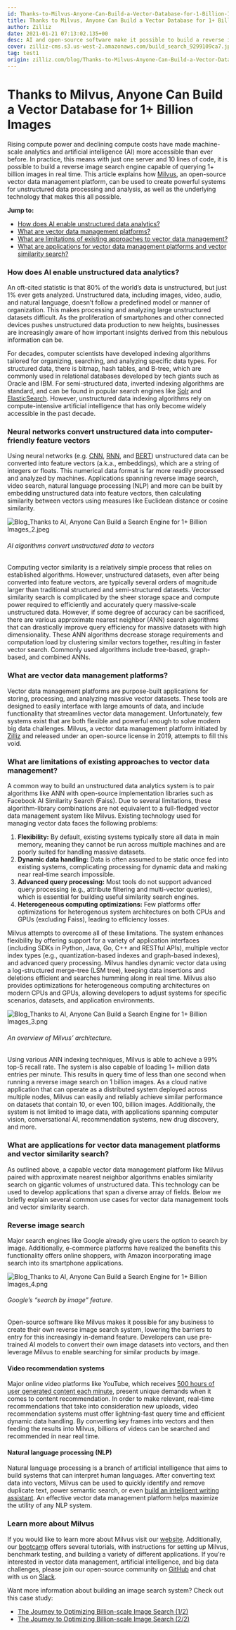 ```yaml
---
id: Thanks-to-Milvus-Anyone-Can-Build-a-Vector-Database-for-1-Billion-Images.md
title: Thanks to Milvus, Anyone Can Build a Vector Database for 1+ Billion Images 
author: Zilliz
date: 2021-01-21 07:13:02.135+00
desc: AI and open-source software make it possible to build a reverse image search engine with just one server and 10 lines of code. Search 1+ billion images in real time and more with Milvus, an open-source vector data management platform. 
cover: zilliz-cms.s3.us-west-2.amazonaws.com/build_search_9299109ca7.jpg
tag: test1
origin: zilliz.com/blog/Thanks-to-Milvus-Anyone-Can-Build-a-Vector-Database-for-1-Billion-Images
---
```

  
# Thanks to Milvus, Anyone Can Build a Vector Database for 1+ Billion Images 
Rising compute power and declining compute costs have made machine-scale analytics and artificial intelligence (AI) more accessible than ever before. In practice, this means with just one server and 10 lines of code, it is possible to build a reverse image search engine capable of querying 1+ billion images in real time. This article explains how [Milvus](https://milvus.io/), an open-source vector data management platform, can be used to create powerful systems for unstructured data processing and analysis, as well as the underlying technology that makes this all possible.

**Jump to:**

- [How does AI enable unstructured data analytics?](#how-does-ai-enable-unstructured-data-analytics)
- [What are vector data management platforms?](#what-are-vector-data-management-platforms)
- [What are limitations of existing approaches to vector data management?](#what-are-limitations-of-existing-approaches-to-vector-data-management)
- [What are applications for vector data management platforms and vector similarity search?](#what-are-applications-for-vector-data-management-platforms-and-vector-similarity-search)


### How does AI enable unstructured data analytics?

An oft-cited statistic is that 80% of the world’s data is unstructured, but just 1% ever gets analyzed. Unstructured data, including images, video, audio, and natural language, doesn’t follow a predefined model or manner of organization. This makes processing and analyzing large unstructured datasets difficult. As the proliferation of smartphones and other connected devices pushes unstructured data production to new heights, businesses are increasingly aware of how important insights derived from this nebulous information can be.

For decades, computer scientists have developed indexing algorithms tailored for organizing, searching, and analyzing specific data types. For structured data, there is bitmap, hash tables, and B-tree, which are commonly used in relational databases developed by tech giants such as Oracle and IBM. For semi-structured data, inverted indexing algorithms are standard, and can be found in popular search engines like [Solr](http://www.solrtutorial.com/basic-solr-concepts.html) and [ElasticSearch](https://www.elastic.co/blog/found-elasticsearch-from-the-bottom-up#inverted-indexes-and-index-terms). However, unstructured data indexing algorithms rely on compute-intensive artificial intelligence that has only become widely accessible in the past decade.

### Neural networks convert unstructured data into computer-friendly feature vectors

Using neural networks (e.g. [CNN](https://en.wikipedia.org/wiki/Convolutional_neural_network), [RNN](https://en.wikipedia.org/wiki/Recurrent_neural_network), and [BERT](https://towardsdatascience.com/bert-explained-state-of-the-art-language-model-for-nlp-f8b21a9b6270)) unstructured data can be converted into feature vectors (a.k.a., embeddings), which are a string of integers or floats. This numerical data format is far more readily processed and analyzed by machines. Applications spanning reverse image search, video search, natural language processing (NLP) and more can be built by embedding unstructured data into feature vectors, then calculating similarity between vectors using measures like Euclidean distance or cosine similarity.

![Blog_Thanks to AI, Anyone Can Build a Search Engine for 1+ Billion Images_2.jpeg](https://zilliz-cms.s3.us-west-2.amazonaws.com/Blog_Thanks_to_AI_Anyone_Can_Build_a_Search_Engine_for_1_Billion_Images_2_db8c16aea4.jpeg)

###### *AI algorithms convert unstructured data to vectors*

Computing vector similarity is a relatively simple process that relies on established algorithms. However, unstructured datasets, even after being converted into feature vectors, are typically several orders of magnitude larger than traditional structured and semi-structured datasets. Vector similarity search is complicated by the sheer storage space and compute power required to efficiently and accurately query massive-scale unstructured data.
However, if some degree of accuracy can be sacrificed, there are various approximate nearest neighbor (ANN) search algorithms that can drastically improve query efficiency for massive datasets with high dimensionality. These ANN algorithms decrease storage requirements and computation load by clustering similar vectors together, resulting in faster vector search. Commonly used algorithms include tree-based, graph-based, and combined ANNs.

### What are vector data management platforms?

Vector data management platforms are purpose-built applications for storing, processing, and analyzing massive vector datasets. These tools are designed to easily interface with large amounts of data, and include functionality that streamlines vector data management. Unfortunately, few systems exist that are both flexible and powerful enough to solve modern big data challenges. Milvus, a vector data management platform initiated by [Zilliz](https://zilliz.com/) and released under an open-source license in 2019, attempts to fill this void.

### What are limitations of existing approaches to vector data management?

A common way to build an unstructured data analytics system is to pair algorithms like ANN with open-source implementation libraries such as Facebook AI Similarity Search (Faiss). Due to several limitations, these algorithm-library combinations are not equivalent to a full-fledged vector data management system like Milvus. Existing technology used for managing vector data faces the following problems:

1. **Flexibility:** By default, existing systems typically store all data in main memory, meaning they cannot be run across multiple machines and are poorly suited for handling massive datasets.
2. **Dynamic data handling:** Data is often assumed to be static once fed into existing systems, complicating processing for dynamic data and making near real-time search impossible.
3. **Advanced query processing:** Most tools do not support advanced query processing (e.g., attribute filtering and multi-vector queries), which is essential for building useful similarity search engines.
4. **Heterogeneous computing optimizations:** Few platforms offer optimizations for heterogenous system architectures on both CPUs and GPUs (excluding Faiss), leading to efficiency losses.

Milvus attempts to overcome all of these limitations. The system enhances flexibility by offering support for a variety of application interfaces (including SDKs in Python, Java, Go, C++ and RESTful APIs), multiple vector index types (e.g., quantization-based indexes and graph-based indexes), and advanced query processing. Milvus handles dynamic vector data using a log-structured merge-tree (LSM tree), keeping data insertions and deletions efficient and searches humming along in real time. Milvus also provides optimizations for heterogeneous computing architectures on modern CPUs and GPUs, allowing developers to adjust systems for specific scenarios, datasets, and application environments.

![Blog_Thanks to AI, Anyone Can Build a Search Engine for 1+ Billion Images_3.png](https://zilliz-cms.s3.us-west-2.amazonaws.com/Blog_Thanks_to_AI_Anyone_Can_Build_a_Search_Engine_for_1_Billion_Images_3_380e31d32c.png)

###### *An overview of Milvus’ architecture.*

Using various ANN indexing techniques, Milvus is able to achieve a 99% top-5 recall rate. The system is also capable of loading 1+ million data entries per minute. This results in query time of less than one second when running a reverse image search on 1 billion images. As a cloud native application that can operate as a distributed system deployed across multiple nodes, Milvus can easily and reliably achieve similar performance on datasets that contain 10, or even 100, billion images. Additionally, the system is not limited to image data, with applications spanning computer vision, conversational AI, recommendation systems, new drug discovery, and more.

### What are applications for vector data management platforms and vector similarity search?

As outlined above, a capable vector data management platform like Milvus paired with approximate nearest neighbor algorithms enables similarity search on gigantic volumes of unstructured data. This technology can be used to develop applications that span a diverse array of fields. Below we briefly explain several common use cases for vector data management tools and vector similarity search.

### Reverse image search

Major search engines like Google already give users the option to search by image. Additionally, e-commerce platforms have realized the benefits this functionality offers online shoppers, with Amazon incorporating image search into its smartphone applications.

![Blog_Thanks to AI, Anyone Can Build a Search Engine for 1+ Billion Images_4.png](https://zilliz-cms.s3.us-west-2.amazonaws.com/Blog_Thanks_to_AI_Anyone_Can_Build_a_Search_Engine_for_1_Billion_Images_4_7884aabcd8.png)

###### *Google’s “search by image” feature.*

Open-source software like Milvus makes it possible for any business to create their own reverse image search system, lowering the barriers to entry for this increasingly in-demand feature. Developers can use pre-trained AI models to convert their own image datasets into vectors, and then leverage Milvus to enable searching for similar products by image.


#### Video recommendation systems

Major online video platforms like YouTube, which receives [500 hours of user generated content each minute](https://www.tubefilter.com/2019/05/07/number-hours-video-uploaded-to-youtube-per-minute/), present unique demands when it comes to content recommendation. In order to make relevant, real-time recommendations that take into consideration new uploads, video recommendation systems must offer lightning-fast query time and efficient dynamic data handling. By converting key frames into vectors and then feeding the results into Milvus, billions of videos can be searched and recommended in near real time.

#### Natural language processing (NLP)

Natural language processing is a branch of artificial intelligence that aims to build systems that can interpret human languages. After converting text data into vectors, Milvus can be used to quickly identify and remove duplicate text, power semantic search, or even [build an intelligent writing assistant](https://medium.com/unstructured-data-service/how-artificial-intelligence-empowered-professional-writing-f433c7e5b561%22%20/). An effective vector data management platform helps maximize the utility of any NLP system.

### Learn more about Milvus

If you would like to learn more about Milvus visit our [website](https://milvus.io/). Additionally, our [bootcamp](https://github.com/milvus-io/bootcamp) offers several tutorials, with instructions for setting up Milvus, benchmark testing, and building a variety of different applications. If you’re interested in vector data management, artificial intelligence, and big data challenges, please join our open-source community on [GitHub](https://github.com/milvus-io) and chat with us on [Slack](https://join.slack.com/t/milvusio/shared_invite/zt-e0u4qu3k-bI2GDNys3ZqX1YCJ9OM~GQ).

Want more information about building an image search system? Check out this case study:
- [The Journey to Optimizing Billion-scale Image Search (1/2)](https://dzone.com/articles/the-journey-to-optimize-billion-scale-image-search)
- [The Journey to Optimizing Billion-scale Image Search (2/2)](https://medium.com/unstructured-data-service/the-journey-to-optimizing-billion-scale-image-search-2-2-572a36d5d0d)

  